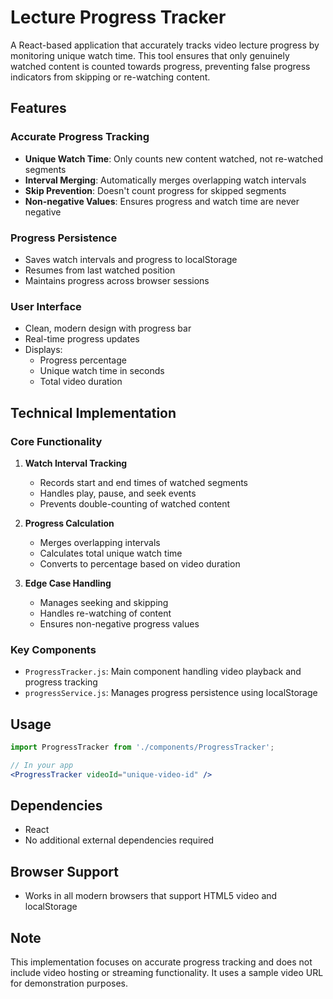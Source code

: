 # Lecture Progress Tracker

A React-based application that accurately tracks video lecture progress by monitoring unique watch time. This tool ensures that only genuinely watched content is counted towards progress, preventing false progress indicators from skipping or re-watching content.

## Features

### Accurate Progress Tracking
- **Unique Watch Time**: Only counts new content watched, not re-watched segments
- **Interval Merging**: Automatically merges overlapping watch intervals
- **Skip Prevention**: Doesn't count progress for skipped segments
- **Non-negative Values**: Ensures progress and watch time are never negative

### Progress Persistence
- Saves watch intervals and progress to localStorage
- Resumes from last watched position
- Maintains progress across browser sessions

### User Interface
- Clean, modern design with progress bar
- Real-time progress updates
- Displays:
  - Progress percentage
  - Unique watch time in seconds
  - Total video duration

## Technical Implementation

### Core Functionality
1. **Watch Interval Tracking**
   - Records start and end times of watched segments
   - Handles play, pause, and seek events
   - Prevents double-counting of watched content

2. **Progress Calculation**
   - Merges overlapping intervals
   - Calculates total unique watch time
   - Converts to percentage based on video duration

3. **Edge Case Handling**
   - Manages seeking and skipping
   - Handles re-watching of content
   - Ensures non-negative progress values

### Key Components
- `ProgressTracker.js`: Main component handling video playback and progress tracking
- `progressService.js`: Manages progress persistence using localStorage

## Usage

```jsx
import ProgressTracker from './components/ProgressTracker';

// In your app
<ProgressTracker videoId="unique-video-id" />
```

## Dependencies
- React
- No additional external dependencies required

## Browser Support
- Works in all modern browsers that support HTML5 video and localStorage

## Note
This implementation focuses on accurate progress tracking and does not include video hosting or streaming functionality. It uses a sample video URL for demonstration purposes.
